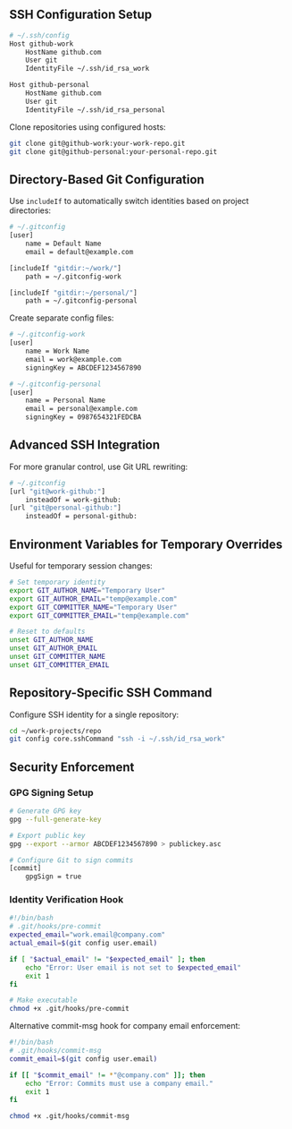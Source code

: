 ## SSH Configuration Setup

```bash
# ~/.ssh/config
Host github-work
    HostName github.com
    User git
    IdentityFile ~/.ssh/id_rsa_work

Host github-personal
    HostName github.com
    User git
    IdentityFile ~/.ssh/id_rsa_personal
```

Clone repositories using configured hosts:
```bash
git clone git@github-work:your-work-repo.git
git clone git@github-personal:your-personal-repo.git
```

## Directory-Based Git Configuration

Use `includeIf` to automatically switch identities based on project directories:

```bash
# ~/.gitconfig
[user]
    name = Default Name
    email = default@example.com

[includeIf "gitdir:~/work/"]
    path = ~/.gitconfig-work

[includeIf "gitdir:~/personal/"]
    path = ~/.gitconfig-personal
```

Create separate config files:

```bash
# ~/.gitconfig-work
[user]
    name = Work Name
    email = work@example.com
    signingKey = ABCDEF1234567890

# ~/.gitconfig-personal
[user]
    name = Personal Name
    email = personal@example.com
    signingKey = 0987654321FEDCBA
```

## Advanced SSH Integration

For more granular control, use Git URL rewriting:

```bash
# ~/.gitconfig
[url "git@work-github:"]
    insteadOf = work-github:
[url "git@personal-github:"]
    insteadOf = personal-github:
```

## Environment Variables for Temporary Overrides

Useful for temporary session changes:

```bash
# Set temporary identity
export GIT_AUTHOR_NAME="Temporary User"
export GIT_AUTHOR_EMAIL="temp@example.com"
export GIT_COMMITTER_NAME="Temporary User"
export GIT_COMMITTER_EMAIL="temp@example.com"

# Reset to defaults
unset GIT_AUTHOR_NAME
unset GIT_AUTHOR_EMAIL
unset GIT_COMMITTER_NAME
unset GIT_COMMITTER_EMAIL
```

## Repository-Specific SSH Command

Configure SSH identity for a single repository:

```bash
cd ~/work-projects/repo
git config core.sshCommand "ssh -i ~/.ssh/id_rsa_work"
```

## Security Enforcement

### GPG Signing Setup

```bash
# Generate GPG key
gpg --full-generate-key

# Export public key
gpg --export --armor ABCDEF1234567890 > publickey.asc

# Configure Git to sign commits
[commit]
    gpgSign = true
```

### Identity Verification Hook

```bash
#!/bin/bash
# .git/hooks/pre-commit
expected_email="work.email@company.com"
actual_email=$(git config user.email)

if [ "$actual_email" != "$expected_email" ]; then
    echo "Error: User email is not set to $expected_email"
    exit 1
fi

# Make executable
chmod +x .git/hooks/pre-commit
```

Alternative commit-msg hook for company email enforcement:

```bash
#!/bin/bash
# .git/hooks/commit-msg
commit_email=$(git config user.email)

if [[ "$commit_email" != *"@company.com" ]]; then
    echo "Error: Commits must use a company email."
    exit 1
fi

chmod +x .git/hooks/commit-msg
```

